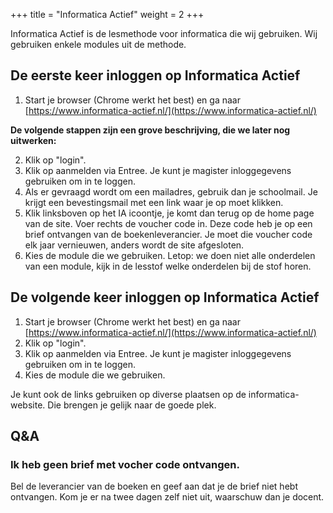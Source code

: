 +++
title = "Informatica Actief"
weight = 2
+++

Informatica Actief is de lesmethode voor informatica die wij gebruiken. Wij gebruiken enkele modules uit de methode.
<!--more-->

## De eerste keer inloggen op Informatica Actief

1. Start je browser (Chrome werkt het best) en ga naar [https://www.informatica-actief.nl/](https://www.informatica-actief.nl/)

**De volgende stappen zijn een grove beschrijving, die we later nog uitwerken:**

2. Klik op "login".
3. Klik op aanmelden via Entree. Je kunt je magister inloggegevens gebruiken om in te loggen.
4. Als er gevraagd wordt om een mailadres, gebruik dan je schoolmail. Je krijgt een bevestingsmail met een link waar je op moet klikken.
5. Klik linksboven op het IA icoontje, je komt dan terug op de home page van de site. Voer rechts de voucher code in. Deze code heb je op een brief ontvangen van de boekenleverancier. Je moet die voucher code elk jaar vernieuwen, anders wordt de site afgesloten.
6. Kies de module die we gebruiken. Letop: we doen niet alle onderdelen van een module, kijk in de lesstof welke onderdelen bij de stof horen.

## De volgende keer inloggen op Informatica Actief
1. Start je browser (Chrome werkt het best) en ga naar [https://www.informatica-actief.nl/](https://www.informatica-actief.nl/)
2. Klik op "login".
3. Klik op aanmelden via Entree. Je kunt je magister inloggegevens gebruiken om in te loggen.
4. Kies de module die we gebruiken.

Je kunt ook de links gebruiken op diverse plaatsen op de informatica-website. Die brengen je gelijk naar de goede plek.

## Q&A

### Ik heb geen brief met vocher code ontvangen.
Bel de leverancier van de boeken en geef aan dat je de brief niet hebt ontvangen. Kom je er na twee dagen zelf niet uit, waarschuw dan je docent.
